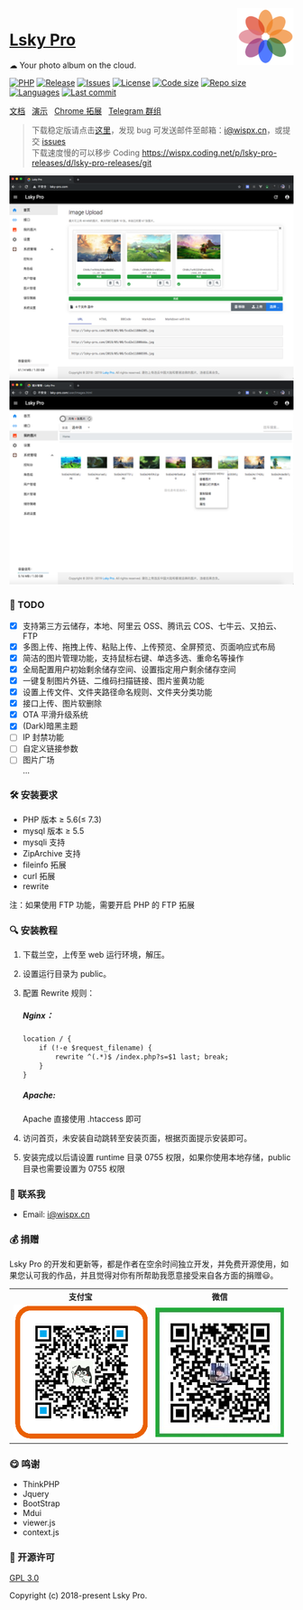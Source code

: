 <img align="right" width="100" src="./public/static/app/images/icon.png" alt="Lsky Pro Logo"/>

<h1 align="left"><a href="https://www.lsky.pro">Lsky Pro</a></h1>

☁ Your photo album on the cloud.

[![PHP](https://img.shields.io/badge/PHP->=5.6-orange.svg)](http://php.net)
[![Release](https://img.shields.io/github/v/release/wisp-x/lsky-pro)](https://github.com/wisp-x/lsky-pro/releases)
[![Issues](https://img.shields.io/github/issues/wisp-x/lsky-pro)](https://github.com/wisp-x/lsky-pro/issues)
[![License](https://img.shields.io/badge/license-GPL_V3.0-yellowgreen.svg)](https://github.com/wisp-x/lsky-pro/blob/master/LICENSE)
[![Code size](https://img.shields.io/github/languages/code-size/wisp-x/lsky-pro?color=blueviolet)](https://github.com/wisp-x/lsky-pro)
[![Repo size](https://img.shields.io/github/repo-size/wisp-x/lsky-pro?color=eb56fd)](https://github.com/wisp-x/lsky-pro)
[![Languages](https://img.shields.io/github/languages/count/wisp-x/lsky-pro?color=ff6565)](https://github.com/wisp-x/lsky-pro)
[![Last commit](https://img.shields.io/github/last-commit/wisp-x/lsky-pro/dev)](https://github.com/wisp-x/lsky-pro/commits/dev)

[文档](https://www.kancloud.cn/wispx/lsky-pro) &nbsp;
[演示](https://pic.iqy.ink) &nbsp;
[Chrome 拓展](https://github.com/wisp-x/lsky-pro-chrome-extension) &nbsp;
[Telegram 群组](https://t.me/lsky_pro)

> 下载稳定版请点击[这里](https://github.com/wisp-x/lsky-pro/releases)，发现 bug 可发送邮件至邮箱：i@wispx.cn，或提交 [issues](https://github.com/wisp-x/lsky-pro/issues)  
> 下载速度慢的可以移步 Coding https://wispx.coding.net/p/lsky-pro-releases/d/lsky-pro-releases/git

![homepage.png](./public/static/app/images/demo/1.png)
![homepage.png](./public/static/app/images/demo/2.png)

### 📌 TODO
* [x] 支持第三方云储存，本地、阿里云 OSS、腾讯云 COS、七牛云、又拍云、FTP
* [x] 多图上传、拖拽上传、粘贴上传、上传预览、全屏预览、页面响应式布局
* [x] 简洁的图片管理功能，支持鼠标右键、单选多选、重命名等操作
* [x] 全局配置用户初始剩余储存空间、设置指定用户剩余储存空间
* [x] 一键复制图片外链、二维码扫描链接、图片鉴黄功能
* [x] 设置上传文件、文件夹路径命名规则、文件夹分类功能
* [x] 接口上传、图片软删除
* [x] OTA 平滑升级系统
* [x] (Dark)暗黑主题
* [ ] IP 封禁功能
* [ ] 自定义链接参数
* [ ] 图片广场  
...

### 🛠 安装要求
* PHP 版本 &ge; 5.6(&le; 7.3)
* mysql 版本 &ge; 5.5
* mysqli 支持
* ZipArchive 支持
* fileinfo 拓展
* curl 拓展
* rewrite

注：如果使用 FTP 功能，需要开启 PHP 的 FTP 拓展

### 🔍 安装教程
1. 下载兰空，上传至 web 运行环境，解压。
2. 设置运行目录为 public。
3. 配置 Rewrite 规则：
    ##### Nginx：
    ```
    location / {
        if (!-e $request_filename) {
        	rewrite ^(.*)$ /index.php?s=$1 last; break;
        }
    }
    ```

    ##### Apache:
    Apache 直接使用 .htaccess 即可

4. 访问首页，未安装自动跳转至安装页面，根据页面提示安装即可。
5. 安装完成以后请设置 runtime 目录 0755 权限，如果你使用本地存储，public 目录也需要设置为 0755 权限

### 📧 联系我
- Email: i@wispx.cn

### 💰 捐赠
Lsky Pro 的开发和更新等，都是作者在空余时间独立开发，并免费开源使用，如果您认可我的作品，并且觉得对你有所帮助我愿意接受来自各方面的捐赠😃。    
<table width="100%">
    <tr>
        <th>支付宝</th>
        <th>微信</th>
    </tr>
    <tr>
        <td><img src="./public/static/app/images/demo/alipay.png?t=201911251121"></td>
        <td><img src="./public/static/app/images/demo/wechat.jpeg?t=201911251121"></td>
    </tr>
</table>

### 😋 鸣谢
- ThinkPHP
- Jquery
- BootStrap
- Mdui
- viewer.js
- context.js

### 📃 开源许可
[GPL 3.0](https://opensource.org/licenses/GPL-3.0)

Copyright (c) 2018-present Lsky Pro.
